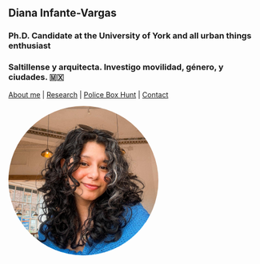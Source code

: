 
## Diana Infante-Vargas 
### Ph.D. Candidate at the University of York and all urban things enthusiast
### Saltillense y arquitecta. Investigo movilidad, género, y ciudades. 🇲🇽

[About me](aboutme.md)  |   [Research](researchpapers.md)  |   [Police Box Hunt](policeboxes.md)   |    [Contact](contactinfoa.md) 

<img src="diana2.jpg" alt="Description" style="width: 300px; height: 300px; border-radius: 50%; object-fit: cover; float: left; margin-right: 10px;">
